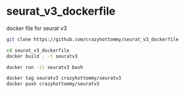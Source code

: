 # seurat_v3_dockerfile
docker file for seurat v3

```bash
git clone https://github.com/crazyhottommy/seurat_v3_dockerfile

cd seurat_v3_dockerfile
docker build . -t seuratv3

docker run -it seuratv3 bash

docker tag seuratv3 crazyhottommy/seuratv3
docker push crazyhottommy/seuratv3
```